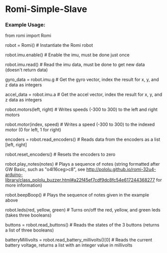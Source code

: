# Romi-Simple-Slave

### Example Usage:

from romi import Romi

robot = Romi() # Instantiate the Romi robot

robot.imu.enable() # Enable the imu, must be done just once

robot.imu.read() # Read the imu data, must be done to get new data (doesn't return data)

gyro_data = robot.imu.g # Get the gyro vector, index the result for x, y, and z data as integers

accel_data = robot.imu.a # Get the accel vector, index the result for x, y, and z data as integers

robot.motors(left, right) # Writes speeds (-300 to 300) to the left and right motors

robot.motor(index, speed) # Writes a speed (-300 to 300) to the indexed motor (0 for left, 1 for right)

encoders = robot.read_encoders() # Reads data from the encoders as a list [left, right]

robot.reset_encoders() # Resets the encoders to zero

robot.play_notes(notes) # Plays a sequence of notes (string formatted after GW Basic, such as "o4l16ceg>c8", see http://pololu.github.io/romi-32u4-arduino-library/class_pololu_buzzer.html#a22f45ef7cdf9dc8fc54e617244368277 for more information)

robot.beepBoop() # Plays the sequence of notes given in the example above

robot.leds(red, yellow, green) # Turns on/off the red, yellow, and green leds (takes three booleans)

buttons = robot.read_buttons() # Reads the states of the 3 buttons (returns a list of three booleans)

batteryMillivolts = robot.read_battery_millivolts()[0] # Reads the current battery voltage, returns a list with an integer value in millivolts
